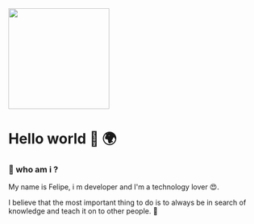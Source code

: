 <img src="https://miro.medium.com/max/3200/1*0KFB17_NGTPB0XWyc4BSgQ.jpeg"  height="200px">

# Hello world  👋 🌍


### 🤳 who am i ?
My name is Felipe, i m developer and I'm a technology lover 😍.


I believe that the most important thing to do is to always be
in search of knowledge and teach it on to other people. 🔭




